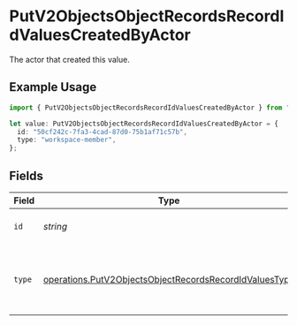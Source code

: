 # PutV2ObjectsObjectRecordsRecordIdValuesCreatedByActor

The actor that created this value.

## Example Usage

```typescript
import { PutV2ObjectsObjectRecordsRecordIdValuesCreatedByActor } from "attio-js/models/operations";

let value: PutV2ObjectsObjectRecordsRecordIdValuesCreatedByActor = {
  id: "50cf242c-7fa3-4cad-87d0-75b1af71c57b",
  type: "workspace-member",
};
```

## Fields

| Field                                                                                                                            | Type                                                                                                                             | Required                                                                                                                         | Description                                                                                                                      |
| -------------------------------------------------------------------------------------------------------------------------------- | -------------------------------------------------------------------------------------------------------------------------------- | -------------------------------------------------------------------------------------------------------------------------------- | -------------------------------------------------------------------------------------------------------------------------------- |
| `id`                                                                                                                             | *string*                                                                                                                         | :heavy_minus_sign:                                                                                                               | An ID to identify the actor.                                                                                                     |
| `type`                                                                                                                           | [operations.PutV2ObjectsObjectRecordsRecordIdValuesType](../../models/operations/putv2objectsobjectrecordsrecordidvaluestype.md) | :heavy_minus_sign:                                                                                                               | The type of actor. [Read more information on actor types here](/docs/actors).                                                    |